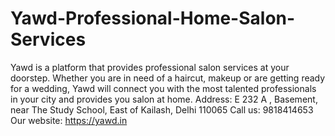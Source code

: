 # Yawd-Professional-Home-Salon-Services
Yawd is a platform that provides professional salon services at your doorstep. Whether you are in need of a haircut, makeup or are getting ready for a wedding, Yawd will connect you with the most talented professionals in your city and provides you salon at home.
Address: E 232 A , Basement, near The Study School, East of Kailash, Delhi 110065
Call us: 9818414653
Our website: https://yawd.in
